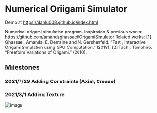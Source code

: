 # Numerical Oriigami Simulator
Demo at https://danlu008.github.io/index.html

Numerical origami simulation program.
Inspiration & previous works: https://github.com/amandaghassaei/OrigamiSimulator
Related works:
[1] Ghassaei, Amanda, E. Demaine and N. Gershenfeld. “Fast , Interactive Origami Simulation using GPU Computation.” (2018).
[2] Tachi, Tomohiro. “Freeform Variations of Origami.” (2010).

## Milestones

### 2021/7/29 Adding Constraints (Axial, Crease)

### 2021/8/1 Adding Texture
![image](Milestones/Milestone_Adding_Texture.gif)
